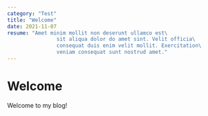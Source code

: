 ```yaml
---
category: "Test"
title: "Welcome"
date: 2021-11-07
resume: "Amet minim mollit non deserunt ullamco est\
				sit aliqua dolor do amet sint. Velit officia\
				consequat duis enim velit mollit. Exercitation\
				veniam consequat sunt nostrud amet."
---
```


# Welcome

Welcome to my blog!
